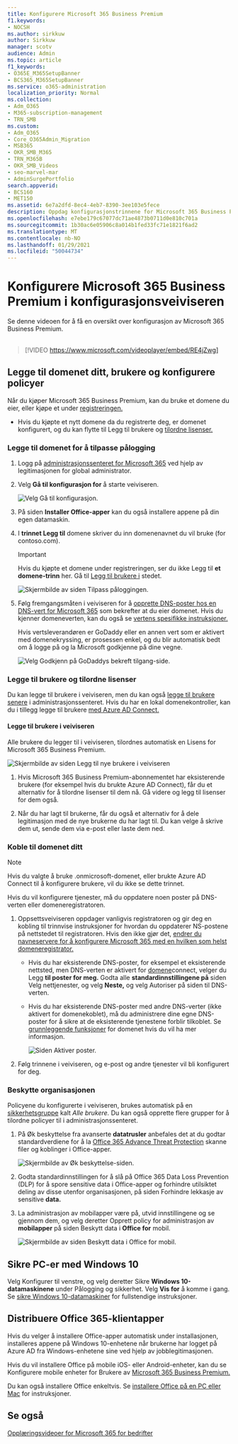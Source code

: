 ```yaml
---
title: Konfigurere Microsoft 365 Business Premium
f1.keywords:
- NOCSH
ms.author: sirkkuw
author: Sirkkuw
manager: scotv
audience: Admin
ms.topic: article
f1_keywords:
- O365E_M365SetupBanner
- BCS365_M365SetupBanner
ms.service: o365-administration
localization_priority: Normal
ms.collection:
- Adm_O365
- M365-subscription-management
- TRN_SMB
ms.custom:
- Adm_O365
- Core_O365Admin_Migration
- MSB365
- OKR_SMB_M365
- TRN_M365B
- OKR_SMB_Videos
- seo-marvel-mar
- AdminSurgePortfolio
search.appverid:
- BCS160
- MET150
ms.assetid: 6e7a2dfd-8ec4-4eb7-8390-3ee103e5fece
description: Oppdag konfigurasjonstrinnene for Microsoft 365 Business Premium, inkludert å legge til et domene og brukere, konfigurere sikkerhetspolicyer og mer.
ms.openlocfilehash: e7ebe179c67077dc71ae4873b0711d0e810c701a
ms.sourcegitcommit: 1b30ac6e05906c8a014b1fed33fc71e1821f6ad2
ms.translationtype: MT
ms.contentlocale: nb-NO
ms.lasthandoff: 01/29/2021
ms.locfileid: "50044734"
---
```

# <a name="set-up-microsoft-365-business-premium-in-the-setup-wizard"></a>Konfigurere Microsoft 365 Business Premium i konfigurasjonsveiviseren

Se denne videoen for å få en oversikt over konfigurasjon av Microsoft 365 Business Premium.<br><br>

> [!VIDEO https://www.microsoft.com/videoplayer/embed/RE4jZwg] 

## <a name="add-your-domain-users-and-set-up-policies"></a>Legge til domenet ditt, brukere og konfigurere policyer

Når du kjøper Microsoft 365 Business Premium, kan du bruke et domene du eier, eller kjøpe et under [registreringen.](sign-up.md)

- Hvis du kjøpte et nytt domene da du registrerte deg, er domenet konfigurert, og du kan flytte til Legg til brukere og [tilordne lisenser.](#add-users-and-assign-licenses)

### <a name="add-your-domain-to-personalize-sign-in"></a>Legge til domenet for å tilpasse pålogging

1. Logg på [administrasjonssenteret for Microsoft 365](https://admin.microsoft.com) ved hjelp av legitimasjonen for global administrator. 

2. Velg **Gå til konfigurasjon for** å starte veiviseren.

    ![Velg Gå til konfigurasjon.](../media/gotosetupinadmincenter.png)

3. På siden **Installer Office-apper** kan du også installere appene på din egen datamaskin.
    
4. I **trinnet Legg til** domene skriver du inn domenenavnet du vil bruke (for contoso.com).

    > [!IMPORTANT]
    > Hvis du kjøpte et domene under registreringen, ser du ikke Legg til **et domene-trinn** her. Gå til [Legg til brukere i](#add-users-and-assign-licenses) stedet.

    ![Skjermbilde av siden Tilpass påloggingen.](../media/adddomain.png)

    
4. Følg fremgangsmåten i veiviseren for å [opprette DNS-poster hos en DNS-vert for Microsoft 365](https://docs.microsoft.com/office365/admin/get-help-with-domains/create-dns-records-at-any-dns-hosting-provider) som bekrefter at du eier domenet. Hvis du kjenner domeneverten, kan du også se [vertens spesifikke instruksjoner.](https://docs.microsoft.com/office365/admin/get-help-with-domains/set-up-your-domain-host-specific-instructions)

    Hvis vertsleverandøren er GoDaddy eller [](https://docs.microsoft.com/office365/admin/get-help-with-domains/domain-connect)en annen vert som er aktivert med domenekryssing, er prosessen enkel, og du blir automatisk bedt om å logge på og la Microsoft godkjenne på dine vegne.

    ![Velg Godkjenn på GoDaddys bekreft tilgang-side.](../media/godaddyauth.png)

### <a name="add-users-and-assign-licenses"></a>Legge til brukere og tilordne lisenser

Du kan legge til brukere i veiviseren, men du kan også [legge til brukere senere](add-users-m365b.md) i administrasjonssenteret. Hvis du har en lokal domenekontroller, kan du i tillegg legge til brukere [med Azure AD Connect.](https://docs.microsoft.com/azure/active-directory/hybrid/how-to-connect-install-express)

#### <a name="add-users-in-the-wizard"></a>Legge til brukere i veiviseren

Alle brukere du legger til i veiviseren, tilordnes automatisk en Lisens for Microsoft 365 Business Premium.

![Skjermbilde av siden Legg til nye brukere i veiviseren](../media/addnewuserspage.png)

1. Hvis Microsoft 365 Business Premium-abonnementet har eksisterende brukere (for eksempel hvis du brukte Azure AD Connect), får du et alternativ for å tilordne lisenser til dem nå. Gå videre og legg til lisenser for dem også.

2. Når du har lagt til brukerne, får du også et alternativ for å dele legitimasjon med de nye brukerne du har lagt til. Du kan velge å skrive dem ut, sende dem via e-post eller laste dem ned.

### <a name="connect-your-domain"></a>Koble til domenet ditt

> [!NOTE]
> Hvis du valgte å bruke .onmicrosoft-domenet, eller brukte Azure AD Connect til å konfigurere brukere, vil du ikke se dette trinnet.
  
Hvis du vil konfigurere tjenester, må du oppdatere noen poster på DNS-verten eller domeneregistratoren.
  
1. Oppsettsveiviseren oppdager vanligvis registratoren og gir deg en kobling til trinnvise instruksjoner for hvordan du oppdaterer NS-postene på nettstedet til registratoren. Hvis den ikke gjør det, [endrer du navneservere for å konfigurere Microsoft 365 med en hvilken som helst domeneregistrator.](https://docs.microsoft.com/microsoft-365/admin/get-help-with-domains/change-nameservers-at-any-domain-registrar) 

    - Hvis du har eksisterende DNS-poster, for eksempel et eksisterende nettsted, men DNS-verten er aktivert for [domene](https://docs.microsoft.com/office365/admin/get-help-with-domains/domain-connect)connect, velger du Legg **til poster for meg.** Godta alle **standardinnstillingene på** siden Velg nettjenester, og velg  **Neste,** og velg Autoriser på siden til DNS-verten.
    - Hvis du har eksisterende DNS-poster med andre DNS-verter (ikke aktivert for domenekoblet), må du administrere dine egne DNS-poster for å sikre at de eksisterende tjenestene forblir tilkoblet. Se [grunnleggende funksjoner](https://docs.microsoft.com/office365/admin/get-help-with-domains/dns-basics) for domenet hvis du vil ha mer informasjon.

        ![Siden Aktiver poster.](../media/activaterecords.png)

2. Følg trinnene i veiviseren, og e-post og andre tjenester vil bli konfigurert for deg.

### <a name="protect-your-organization"></a>Beskytte organisasjonen 

Policyene du konfigurerte i veiviseren, brukes automatisk på en [sikkerhetsgruppe](https://docs.microsoft.com/office365/admin/create-groups/compare-groups#security-groups) kalt *Alle brukere.* Du kan også opprette flere grupper for å tilordne policyer til i administrasjonssenteret.

1. På Øk beskyttelse fra avanserte **datatrusler** anbefales det at du godtar standardverdiene for å la [Office 365 Advance Threat Protection](https://docs.microsoft.com/microsoft-365/security/office-365-security/office-365-atp) skanne filer og koblinger i Office-apper.

    ![Skjermbilde av Øk beskyttelse-siden.](../media/increasetreatprotection.png)


2. Godta standardinnstillingen for å slå på Office 365 Data Loss Prevention (DLP) for å spore sensitive data i Office-apper og forhindre utilsiktet deling av disse utenfor organisasjonen, på siden Forhindre lekkasje av sensitive **data.**

3. La administrasjon av mobilapper være på, utvid innstillingene og se gjennom dem, og velg deretter Opprett policy for administrasjon av **mobilapper** på siden Beskytt data i **Office for** mobil.

    ![Skjermbilde av siden Beskytt data i Office for mobil.](../media/protectdatainmobile.png)


## <a name="secure-windows-10-pcs"></a>Sikre PC-er med Windows 10

Velg Konfigurer til  venstre, og velg deretter Sikre **Windows 10-datamaskinene** under Pålogging og sikkerhet.  Velg **Vis for** å komme i gang. Se [sikre Windows 10-datamaskiner](secure-win-10-pcs.md) for fullstendige instruksjoner.

## <a name="deploy-office-365-client-apps"></a>Distribuere Office 365-klientapper

Hvis du velger å installere Office-apper automatisk under installasjonen, installeres appene på Windows 10-enhetene når brukerne har logget på Azure AD fra Windows-enhetene sine ved hjelp av jobblegitimasjonen.

Hvis du vil installere Office på mobile iOS- eller Android-enheter, kan du se Konfigurere mobile enheter for Brukere av [Microsoft 365 Business Premium.](set-up-mobile-devices.md)

Du kan også installere Office enkeltvis. Se [installere Office på en PC eller Mac](https://support.microsoft.com/office/4414eaaf-0478-48be-9c42-23adc4716658) for instruksjoner.

## <a name="see-also"></a>Se også

[Opplæringsvideoer for Microsoft 365 for bedrifter](https://support.microsoft.com/office/6ab4bbcd-79cf-4000-a0bd-d42ce4d12816)
